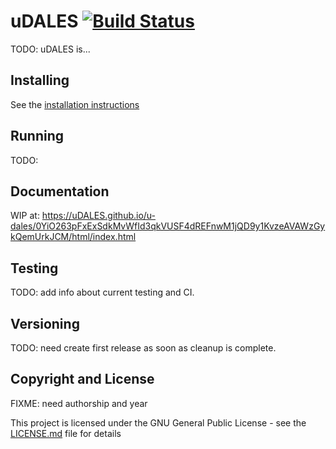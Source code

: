 # uDALES [![Build Status](https://travis-ci.com/uDALES/u-dales.svg?token=3tqUbxqJuLtozjxqDymC&branch=master)](https://travis-ci.com/uDALES/u-dales)

TODO: uDALES is...

## Installing

See the [installation instructions](INSTALL.md)

## Running

TODO:

## Documentation

WIP at: https://uDALES.github.io/u-dales/0YiO263pFxExSdkMvWfId3qkVUSF4dREFnwM1jQD9y1KvzeAVAWzGykQemUrkJCM/html/index.html

## Testing

TODO: add info about current testing and CI.


## Versioning

TODO: need create first release as soon as cleanup is complete.

## Copyright and License

FIXME: need authorship and year

This project is licensed under the GNU General Public License - see the [LICENSE.md](LICENSE.md) file for details